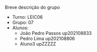 Breve descrição do grupo

* Turno: LEIC06
* Grupo: 07
* Alunos:
    - João Pedro Passos up202108833
    - Pedro Lima up202108806
    - Aluno3 upZZZZZ
